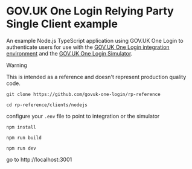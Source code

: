 # GOV.UK One Login Relying Party Single Client example

An example  Node.js TypeScript application using GOV.UK One Login to authenticate users for use with the [GOV.UK One Login integration environment](https://docs.sign-in.service.gov.uk/before-integrating/register-and-manage-your-service/) and the [GOV.UK One Login Simulator](https://github.com/govuk-one-login/simulator).

> [!WARNING]
> This is intended as a reference and doesn't represent production quality code.

`git clone https://github.com/govuk-one-login/rp-reference`

`cd rp-reference/clients/nodejs`

configure your `.env` file to point to integration or the simulator

`npm install`

`npm run build`

`npm run dev`

go to http://localhost:3001
